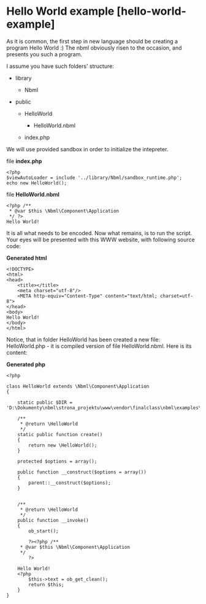 # Hello World example [hello-world-example]

As it is common, the first step in new language should be creating a program Hello World :)
The nbml obviously risen to the occasion, and presents you such a program.

I assume you have such folders' structure:

* library

	* Nbml
* public

	* HelloWorld

		* HelloWorld.nbml
	* index.php

We will use provided sandbox in order to initialize the intepreter.

file **index.php**

	<?php
	$viewAutoLoader = include '../library/Nbml/sandbox_runtime.php';
	echo new HelloWorld();

file **HelloWorld.nbml**

	<?php /**
	 * @var $this \Nbml\Component\Application
	 */ ?>
	Hello World!

It is all what needs to be encoded. Now what remains, is to run the script.
Your eyes will be presented with this WWW website, with following source code:

**Generated html**

	<!DOCTYPE>
	<html>
	<head>
	    <title></title>
	    <meta charset="utf-8"/>
	    <META http-equiv="Content-Type" content="text/html; charset=utf-8">
	</head>
	<body>
	Hello World!
	</body>
	</html>

Notice, that in folder HelloWorld has been created a new file: HelloWorld.php - it is compiled version of file 
HelloWorld.nbml. Here is its content:

**Generated php**

	<?php

	class HelloWorld extends \Nbml\Component\Application
	{

	    static public $DIR = 'D:\Dokumenty\nbml\strona_projektu\www\vendor\finalclass\nbml\examples\hello_world\HelloWorld\HelloWorld.nbml';

	    /**
	     * @return \HelloWorld
	     */
	    static public function create()
	    {
	        return new \HelloWorld();
	    }

	    protected $options = array();

	    public function __construct($options = array())
	    {
	        parent::__construct($options);
	    }


	    /**
	     * @return \HelloWorld
	     */
	    public function __invoke()
	    {
	        ob_start();

	        ?><?php /**
	     * @var $this \Nbml\Component\Application
	     */
	        ?>

	    Hello World!
	    <?php
	        $this->text = ob_get_clean();
	        return $this;
	    }
	}


